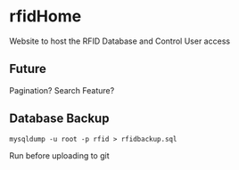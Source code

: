 # rfidHome
Website to host the RFID Database and Control User access

## Future
Pagination?
Search Feature?

## Database Backup
```
mysqldump -u root -p rfid > rfidbackup.sql
```

Run before uploading to git